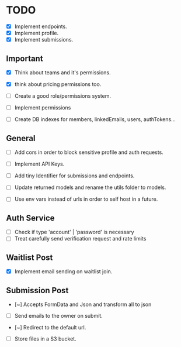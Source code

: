 # TODO
- [x] Implement endpoints.
- [x] Implement profile.
- [x] Implement submissions.

## Important
- [x] Think about teams and it's permissions.
- [x] think about pricing permissions too.

- [ ] Create a good role/permissions system.
- [ ] Implement permissions

- [ ] Create DB indexes for members, linkedEmails, users, authTokens...

## General
- [ ] Add cors in order to block sensitive profile and auth requests.

- [ ] Implement API Keys.
 
- [ ] Add tiny Identifier for submissions and endpoints.
- [ ] Update returned models and rename the utils folder to models.

- [ ] Use env vars instead of urls in order to self host in a future.

## Auth Service
- [ ] Check if type 'account' | 'password' is necessary
- [ ] Treat carefully send verification request and rate limits

## Waitlist Post
- [x] Implement email sending on waitlist join.

## Submission Post
- [~] Accepts FormData and Json and transform all to json
- [ ] Send emails to the owner on submit.
- [~] Redirect to the default url.
- [ ] Store files in a S3 bucket.

